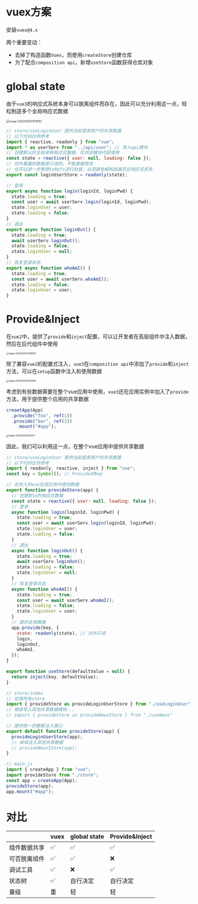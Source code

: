 # vuex方案

安装`vuex@4.x`

两个重要变动：

- 去掉了构造函数`Vuex`，而使用`createStore`创建仓库
- 为了配合`composition api`，新增`useStore`函数获得仓库对象

# global state

由于`vue3`的响应式系统本身可以脱离组件而存在，因此可以充分利用这一点，轻松制造多个全局响应式数据

<img src="https://s2.loli.net/2024/03/09/1ZJrjYw9SyukLo6.png" alt="image-20201026171519761" style="zoom:50%;" />

```js
// store/useLoginUser 提供当前登录用户的共享数据
// 以下代码仅供参考
import { reactive, readonly } from "vue";
import * as userServ from "../api/user"; // 导入api模块
// 创建默认的全局单例响应式数据，仅供该模块内部使用
const state = reactive({ user: null, loading: false });
// 对外暴露的数据是只读的，不能直接修改
// 也可以进一步使用toRefs进行封装，从而避免解构或展开后响应式丢失
export const loginUserStore = readonly(state);

// 登录
export async function login(loginId, loginPwd) {
  state.loading = true;
  const user = await userServ.login(loginId, loginPwd);
  state.loginUser = user;
  state.loading = false;
}
// 退出
export async function loginOut() {
  state.loading = true;
  await userServ.loginOut();
  state.loading = false;
  state.loginUser = null;
}
// 恢复登录状态
export async function whoAmI() {
  state.loading = true;
  const user = await userServ.whoAmI();
  state.loading = false;
  state.loginUser = user;
}
```



# Provide&Inject

在`vue2`中，提供了`provide`和`inject`配置，可以让开发者在高层组件中注入数据，然后在后代组件中使用

<img src="https://s2.loli.net/2024/03/09/FlZ584v2SKwjI1u.png" alt="image-20201026173949874" style="zoom: 40%;" />

除了兼容`vue2`的配置式注入，`vue3`在`composition api`中添加了`provide`和`inject`方法，可以在`setup`函数中注入和使用数据

<img src="https://s2.loli.net/2024/03/09/LWqz3gA69Vh2YeR.png" alt="image-20201026174039594" style="zoom:40%;" />

考虑到有些数据需要在整个vue应用中使用，`vue3`还在应用实例中加入了`provide`方法，用于提供整个应用的共享数据

```js
creaetApp(App)
  .provide("foo", ref(1))
  .provide("bar", ref(2))
	.mount("#app");
```

<img src="https://s2.loli.net/2024/03/09/VZQqnlOxyA6gU8L.png" alt="image-20201026174611477" style="zoom:40%;" />

因此，我们可以利用这一点，在整个vue应用中提供共享数据

```js
// store/useLoginUser 提供当前登录用户的共享数据
// 以下代码仅供参考
import { readonly, reactive, inject } from "vue";
const key = Symbol(); // Provide的key

// 在传入的vue应用实例中提供数据
export function provideStore(app) {
  // 创建默认的响应式数据
  const state = reactive({ user: null, loading: false });
  // 登录
  async function login(loginId, loginPwd) {
    state.loading = true;
    const user = await userServ.login(loginId, loginPwd);
    state.loginUser = user;
    state.loading = false;
  }
  // 退出
  async function loginOut() {
    state.loading = true;
    await userServ.loginOut();
    state.loading = false;
    state.loginUser = null;
  }
  // 恢复登录状态
  async function whoAmI() {
    state.loading = true;
    const user = await userServ.whoAmI();
    state.loading = false;
    state.loginUser = user;
  }
  // 提供全局数据
  app.provide(key, {
    state: readonly(state), // 对外只读
    login,
    loginOut,
    whoAmI,
  });
}

export function useStore(defaultValue = null) {
  return inject(key, defaultValue);
}

// store/index
// 应用所有store
import { provideStore as provideLoginUserStore } from "./useLoginUser";
// 继续导入其他共享数据模块...
// import { provideStore as provideNewsStore } from "./useNews"

// 提供统一的数据注入接口
export default function provideStore(app) {
  provideLoginUserStore(app);
  // 继续注入其他共享数据
  // provideNewsStore(app);
}

// main.js
import { createApp } from "vue";
import provideStore from "./store";
const app = createApp(App);
provideStore(app);
app.mount("#app");

```



# 对比

|              | vuex | global state | Provide&Inject |
| ------------ | ---- | ------------ | -------------- |
| 组件数据共享 | ✅    | ✅            | ✅              |
| 可否脱离组件 | ✅    | ✅            | ❌              |
| 调试工具     | ✅    | ❌            | ✅              |
| 状态树       | ✅    | 自行决定     | 自行决定       |
| 量级         | 重   | 轻           | 轻             |

